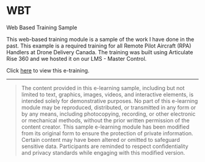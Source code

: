 # WBT
Web Based Training Sample

This web-based training module is a sample of the work I have done in the past. This example is a required training for all Remote Pilot Aircraft (RPA) Handlers at Drone Delivery Canada.
The training was built using Articulate Rise 360 and we hosted it on our LMS - Master Control. 

Click [here](https://vrbabapancake.github.io/WBT/#/) to view this e-training.

---

>The content provided in this e-learning sample, including but not limited to text, graphics, images, videos, and interactive elements, is intended solely for demonstrative purposes. No part of this e-learning module may be reproduced, distributed, or transmitted in any form or by any means, including photocopying, recording, or other electronic or mechanical methods, without the prior written permission of the content creator.
>This sample e-learning module has been modified from its original form to ensure the protection of private information. Certain content may have been altered or omitted to safeguard sensitive data. Participants are reminded to respect confidentiality and privacy standards while engaging with this modified version. 
